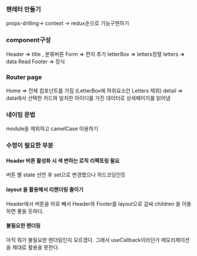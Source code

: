 ### 팬레터 만들기

props-drilling-> context -> redux순으로 기능구현하기

### component구성

Header => title , 분류버튼
Form => 편지 추가
letterBox => letters정렬
letters => data Read
Footer => 장식

### Router page

Home => 전체 컴포넌트를 가짐 (LetterBox에 하위요소인 Letters 제외)
detail => data에서 선택한 카드와 일치한 아이디를 가진 데이터로 상세페이지를 읽어냄

### 네이밍 문법

module을 제외하고 camelCase 이용하기

### 수정이 필요한 부분

#### Header 버튼 활성화 시 색 변하는 로직 리팩토링 필요

버튼 별 state 선언 후 set으로 변경했으나 하드코딩인듯

#### layout 을 활용해서 리렌더링 줄이기

Header에서 버튼을 따로 빼서 Header와 Footer를 layout으로 감싸 children 을 이용하면 좋을 듯하다.

#### 불필요한 렌더링

아직 뭐가 불필요한 렌더링인지 모르겠다. 그래서 useCallback이라던가 메모리제이션을 제대로 활용을 못한다.
